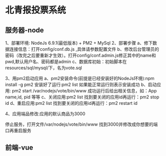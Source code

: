 
# 北青报投票系统

## 服务器-node

1、部署环境: NodeJs 6.9.1(最低版本) + PM2 + MySql 
2、部署步骤
  a、修下数据连接信息：打开config/conf.db.js ,具体请参数配置文件
  b、修改后台管理员的密码（改完之后要重新才生效）。打开config/conf.admin.js修正其中的name和pwd,默认用户名、密码都是admin
  c、数据库初始：初始脚本在 resources/sql/mysql/下，名为vote.sql
  
3、用pm2启动应用
  a、pm2安装命令(前提是已经安装好的NodeJs环境):npm install -g pm2
  安装好了运行:pm2 list 如果能正常运行则表示安装成功
  b、启动应用: pm2 start /var/nodejs/vote/bin/www
 成功运行后给出相关信息，如：App name,id, pid 等等
  c、关闭应用:pm2 list 找到要关闭的应用id再运行：pm2 stop id
  d、重启应用:pm2 list 找到要关闭的应用id再运行：pm2 restart id
  
4、应用端品修改:应用的默认商品为3000

  停止服务，打开文件/var/nodejs/vote/bin/www 找到3000并修改成你想要的端口再重启服务

## 前端-vue
